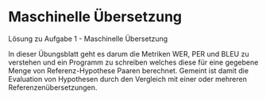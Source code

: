 # Maschinelle Übersetzung

Lösung zu Aufgabe 1 - Maschinelle Übersetzung 

In dieser Übungsblatt geht es darum die Metriken WER, PER und BLEU zu verstehen und ein Programm zu schreiben welches diese für eine gegebene Menge von Referenz-Hypothese Paaren berechnet. Gemeint ist damit die Evaluation von Hypothesen durch den Vergleich mit einer oder mehreren Referenzenübersetzungen.

 
